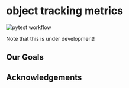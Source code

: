 # object tracking metrics

![pytest workflow](https://github.com/CassiaCai/marine_heatwaves/actions/workflows/pytest.yml/badge.svg)

Note that this is under development!

## Our Goals

## Acknowledgements
